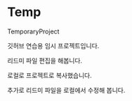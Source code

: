 # Temp
TemporaryProject

깃허브 연습용 임시 프로젝트입니다.

리드미 파일 편집을 해봅니다.

로컬로 프로젝트로 복사했습니다.

추가로 리드미 파일을 로컬에서 수정해 봅니다.
